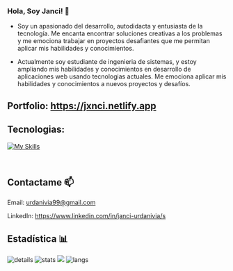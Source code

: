 ### Hola, Soy Janci! 🙂

- Soy un apasionado del desarrollo, autodidacta y entusiasta de la tecnología. Me encanta encontrar soluciones creativas a los problemas y me emociona trabajar en proyectos desafiantes que me permitan aplicar mis habilidades y conocimientos.

- Actualmente soy estudiante de ingenieria de sistemas, y estoy  ampliando mis habilidades y conocimientos en desarrollo de aplicaciones web usando tecnologias actuales. Me emociona aplicar mis habilidades y conocimientos a nuevos proyectos y desafíos.
## Portfolio: https://jxnci.netlify.app

## Tecnologias:

[![My Skills](https://skillicons.dev/icons?i=react,js,html,css,tailwind,bootstrap,jquery,nodejs,mysql,python,php,laravel,git,github)](https://skillicons.dev)

<br />

## Contactame 📫
 
 Email: urdanivia99@gmail.com 
 
 LinkedIn: https://www.linkedin.com/in/janci-urdanivia/s

## Estadística 📊
![details](https://github-profile-summary-cards.vercel.app/api/cards/profile-details?username=Jxnci&theme=gruvbox) 
![stats](https://github-profile-summary-cards.vercel.app/api/cards/stats?username=Jxnci&theme=gruvbox)
![](https://github-readme-streak-stats.herokuapp.com/?user=Jxnci&hide_border=true&card_width=338&theme=gruvbox)
![langs](https://github-readme-stats.vercel.app/api/top-langs/?username=Jxnci&hide=&layout=compact&theme=gruvbox&hide_border=true")
